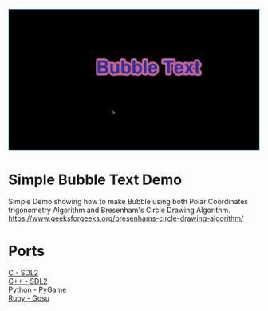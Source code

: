 ![Screenshot](screenshot.png)

# Simple Bubble Text Demo
Simple Demo showing how to make Bubble using both Polar Coordinates trigonometry Algorithm and Bresenham's Circle Drawing Algorithm. https://www.geeksforgeeks.org/bresenhams-circle-drawing-algorithm/

# Ports
[C - SDL2](C-SDL2)\
[C++ - SDL2](Cpp-SDL2)\
[Python - PyGame](Python-Pygame)\
[Ruby - Gosu](Ruby-Gosu)
